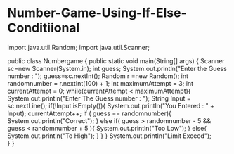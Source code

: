 # Number-Game-Using-If-Else-Conditiional

import java.util.Random;
import java.util.Scanner;


public class Numbergame {
    public static void main(String[] args) {
        Scanner sc=new Scanner(System.in);
        int guess;
        System.out.println("Enter the Guess number : ");
        guess=sc.nextInt();
        Random r =new Random();
        int randomnumber = r.nextInt(100) + 1;
        int maximumAttempt = 3;
        int currentAttempt = 0;
        while(currentAttempt < maximumAttempt){
           System.out.println("Enter The Guess number : ");
            String Input = sc.nextLine();
            if(!Input.isEmpty()){
                System.out.println("You Entered : " + Input);
                currentAttempt++;
                if ( guess == randomnumber){
                System.out.println("Correct");
                } 
                else if( guess > randomnumber - 5 && guess < randomnumber + 5 ){
                System.out.println("Too Low");
                }
                else{
                System.out.println("To High");
                }
            }
        }
        System.out.println("Limit Exceed");  
    }
}
